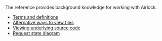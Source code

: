 The reference provides background knowledge for working with Airlock.

* [Terms and definitions](terms-and-definitions.md)
* [Alternative ways to view files](view-files-alt.md)
* [Viewing underlying source code](view-source-code.md)
* [Request state diagram](request-states.md)
